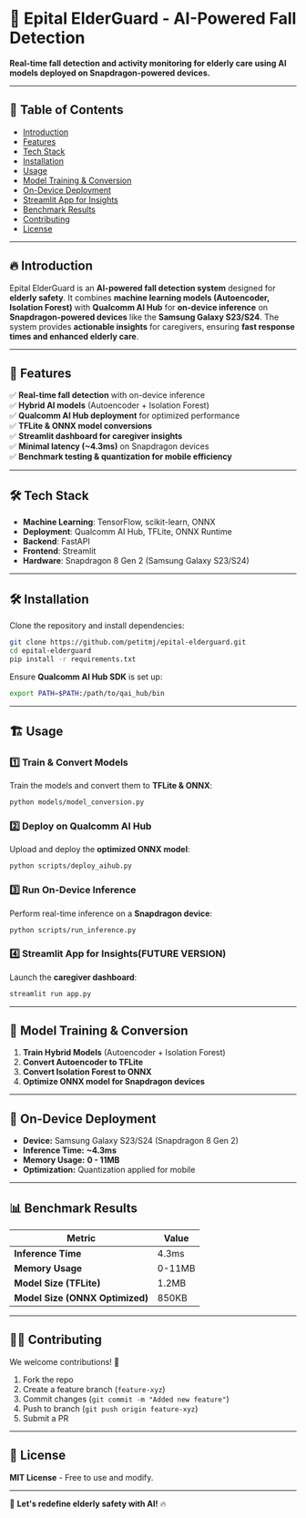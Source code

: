 # 📌 Epital ElderGuard - AI-Powered Fall Detection

**Real-time fall detection and activity monitoring for elderly care using AI models deployed on Snapdragon-powered devices.**  

---

## 📖 Table of Contents
- [Introduction](#introduction)  
- [Features](#features)  
- [Tech Stack](#tech-stack)  
- [Installation](#installation)  
- [Usage](#usage)  
- [Model Training & Conversion](#model-training--conversion)  
- [On-Device Deployment](#on-device-deployment)  
- [Streamlit App for Insights](#streamlit-app-for-insights)  
- [Benchmark Results](#benchmark-results)  
- [Contributing](#contributing)  
- [License](#license)  

---

## 🔥 Introduction
Epital ElderGuard is an **AI-powered fall detection system** designed for **elderly safety**. It combines **machine learning models (Autoencoder, Isolation Forest)** with **Qualcomm AI Hub** for **on-device inference** on **Snapdragon-powered devices** like the **Samsung Galaxy S23/S24**. The system provides **actionable insights** for caregivers, ensuring **fast response times and enhanced elderly care**.  

---

## 🚀 Features
✅ **Real-time fall detection** with on-device inference  
✅ **Hybrid AI models** (Autoencoder + Isolation Forest)  
✅ **Qualcomm AI Hub deployment** for optimized performance  
✅ **TFLite & ONNX model conversions**  
✅ **Streamlit dashboard for caregiver insights**  
✅ **Minimal latency (~4.3ms)** on Snapdragon devices  
✅ **Benchmark testing & quantization for mobile efficiency**  

---

## 🛠 Tech Stack
- **Machine Learning**: TensorFlow, scikit-learn, ONNX  
- **Deployment**: Qualcomm AI Hub, TFLite, ONNX Runtime  
- **Backend**: FastAPI  
- **Frontend**: Streamlit  
- **Hardware**: Snapdragon 8 Gen 2 (Samsung Galaxy S23/S24)  

---

## 🛠 Installation
Clone the repository and install dependencies:
```bash
git clone https://github.com/petitmj/epital-elderguard.git  
cd epital-elderguard  
pip install -r requirements.txt  
```
Ensure **Qualcomm AI Hub SDK** is set up:  
```bash
export PATH=$PATH:/path/to/qai_hub/bin  
```

---

## 🏗 Usage
### 1️⃣ Train & Convert Models
Train the models and convert them to **TFLite & ONNX**:  
```bash
python models/model_conversion.py  
```
  
### 2️⃣ Deploy on Qualcomm AI Hub
Upload and deploy the **optimized ONNX model**:  
```bash
python scripts/deploy_aihub.py  
```
  
### 3️⃣ Run On-Device Inference
Perform real-time inference on a **Snapdragon device**:  
```bash
python scripts/run_inference.py  
```
  
### 4️⃣ Streamlit App for Insights(FUTURE VERSION)
Launch the **caregiver dashboard**:  
```bash
streamlit run app.py  
```
  
---

## 🎯 Model Training & Conversion
1. **Train Hybrid Models** (Autoencoder + Isolation Forest)  
2. **Convert Autoencoder to TFLite**  
3. **Convert Isolation Forest to ONNX**  
4. **Optimize ONNX model for Snapdragon devices**  

---

## 📲 On-Device Deployment
- **Device:** Samsung Galaxy S23/S24 (Snapdragon 8 Gen 2)  
- **Inference Time:** **~4.3ms**  
- **Memory Usage:** **0 - 11MB**  
- **Optimization:** Quantization applied for mobile  

---

## 📊 Benchmark Results
| Metric               | Value  |  
|----------------------|--------|  
| **Inference Time**   | 4.3ms  |  
| **Memory Usage**     | 0-11MB |  
| **Model Size (TFLite)** | 1.2MB |  
| **Model Size (ONNX Optimized)** | 850KB |  

---

## 👨‍💻 Contributing
We welcome contributions! 🚀  
1. Fork the repo  
2. Create a feature branch (`feature-xyz`)  
3. Commit changes (`git commit -m "Added new feature"`)  
4. Push to branch (`git push origin feature-xyz`)  
5. Submit a PR  

---

## 📜 License
**MIT License** - Free to use and modify.  

---

🚀 **Let's redefine elderly safety with AI!** 🔥  


